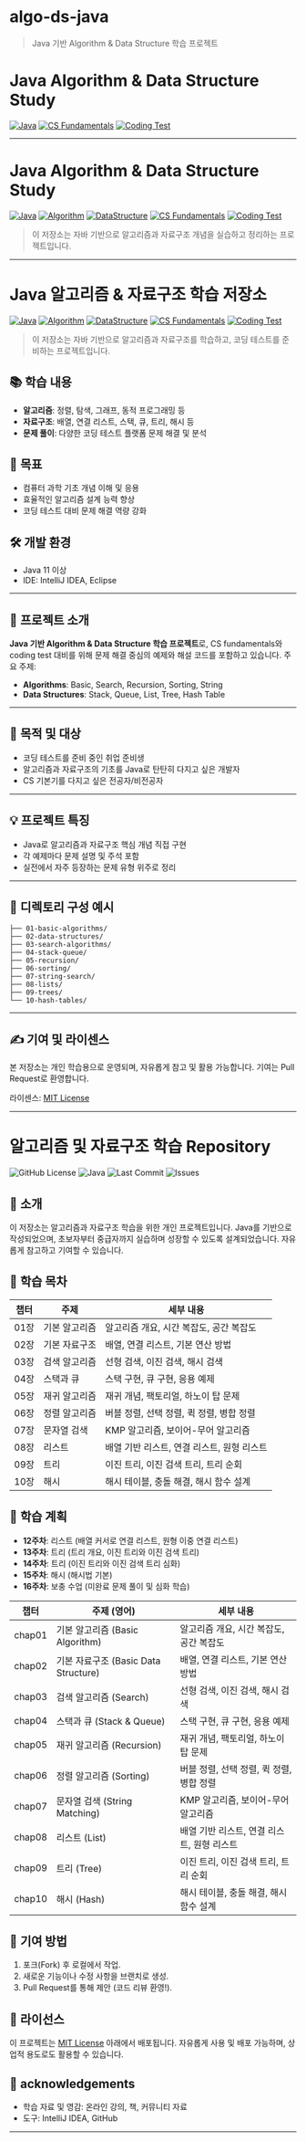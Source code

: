 # algo-ds-java

> Java 기반 Algorithm &amp; Data Structure 학습 프로젝트

# Java Algorithm & Data Structure Study

[![Java](https://img.shields.io/badge/language-Java-blue.svg)](https://www.oracle.com/java/)
[![CS Fundamentals](https://img.shields.io/badge/CS-Fundamentals-important)](#)
[![Coding Test](https://img.shields.io/badge/Coding--Test-Preparation-success)](#)

---
# Java Algorithm & Data Structure Study

[![Java](https://img.shields.io/badge/Language-Java-blue.svg)](https://www.oracle.com/java/)
[![Algorithm](https://img.shields.io/badge/Study-Algorithm-red)](#)
[![DataStructure](https://img.shields.io/badge/Study-DataStructure-green)](#)
[![CS Fundamentals](https://img.shields.io/badge/CS-Fundamentals-important)](#)
[![Coding Test](https://img.shields.io/badge/Preparation-CodingTest-yellow)](#)

> 이 저장소는 자바 기반으로 알고리즘과 자료구조 개념을 실습하고 정리하는 프로젝트입니다.



---

# Java 알고리즘 & 자료구조 학습 저장소

[![Java](https://img.shields.io/badge/언어-Java-007396?style=flat-square&logo=java)](https://www.oracle.com/java/)
[![Algorithm](https://img.shields.io/badge/학습-알고리즘-FF4500?style=flat-square)](#)
[![DataStructure](https://img.shields.io/badge/학습-자료구조-4CAF50?style=flat-square)](#)
[![CS Fundamentals](https://img.shields.io/badge/CS-기초지식-FFC107?style=flat-square)](#)
[![Coding Test](https://img.shields.io/badge/준비-코딩테스트-03A9F4?style=flat-square)](#)

> 이 저장소는 자바 기반으로 알고리즘과 자료구조를 학습하고, 코딩 테스트를 준비하는 프로젝트입니다.

## 📚 학습 내용

- **알고리즘**: 정렬, 탐색, 그래프, 동적 프로그래밍 등
- **자료구조**: 배열, 연결 리스트, 스택, 큐, 트리, 해시 등
- **문제 풀이**: 다양한 코딩 테스트 플랫폼 문제 해결 및 분석

## 🎯 목표

- 컴퓨터 과학 기초 개념 이해 및 응용
- 효율적인 알고리즘 설계 능력 향상
- 코딩 테스트 대비 문제 해결 역량 강화

## 🛠️ 개발 환경

- Java 11 이상
- IDE: IntelliJ IDEA, Eclipse
---

## 📘 프로젝트 소개

**Java 기반 Algorithm & Data Structure 학습 프로젝트**로, CS fundamentals와 coding test 대비를 위해 문제 해결 중심의 예제와 해설 코드를 포함하고 있습니다. 주요 주제:

- **Algorithms**: Basic, Search, Recursion, Sorting, String
- **Data Structures**: Stack, Queue, List, Tree, Hash Table

---

## 🤝 목적 및 대상

- 코딩 테스트를 준비 중인 취업 준비생
- 알고리즘과 자료구조의 기초를 Java로 탄탄히 다지고 싶은 개발자
- CS 기본기를 다지고 싶은 전공자/비전공자

---

## 💡 프로젝트 특징

- Java로 알고리즘과 자료구조 핵심 개념 직접 구현
- 각 예제마다 문제 설명 및 주석 포함
- 실전에서 자주 등장하는 문제 유형 위주로 정리

---

## 📂 디렉토리 구성 예시

```
├── 01-basic-algorithms/
├── 02-data-structures/
├── 03-search-algorithms/
├── 04-stack-queue/
├── 05-recursion/
├── 06-sorting/
├── 07-string-search/
├── 08-lists/
├── 09-trees/
└── 10-hash-tables/
```

---

## ✍️ 기여 및 라이센스

본 저장소는 개인 학습용으로 운영되며, 자유롭게 참고 및 활용 가능합니다. 기여는 Pull Request로 환영합니다.

라이센스: [MIT License](LICENSE)

---

# 알고리즘 및 자료구조 학습 Repository

![GitHub License](https://img.shields.io/badge/License-MIT-blue.svg)
![Java](https://img.shields.io/badge/Language-Java-orange.svg)
![Last Commit](https://img.shields.io/github/last-commit/username/algo-ds-java?color=green)
![Issues](https://img.shields.io/github/issues/username/algo-ds-java?color=red)

## 📖 소개

이 저장소는 알고리즘과 자료구조 학습을 위한 개인 프로젝트입니다. Java를 기반으로 작성되었으며, 초보자부터 중급자까지 실습하며 성장할 수 있도록 설계되었습니다. 자유롭게 참고하고 기여할 수 있습니다.

## 🚀 학습 목차

| 챕터 | 주제             | 세부 내용                                   |
|------|------------------|--------------------------------------------|
| 01장 | 기본 알고리즘     | 알고리즘 개요, 시간 복잡도, 공간 복잡도     |
| 02장 | 기본 자료구조     | 배열, 연결 리스트, 기본 연산 방법           |
| 03장 | 검색 알고리즘     | 선형 검색, 이진 검색, 해시 검색            |
| 04장 | 스택과 큐         | 스택 구현, 큐 구현, 응용 예제              |
| 05장 | 재귀 알고리즘     | 재귀 개념, 팩토리얼, 하노이 탑 문제         |
| 06장 | 정렬 알고리즘     | 버블 정렬, 선택 정렬, 퀵 정렬, 병합 정렬    |
| 07장 | 문자열 검색       | KMP 알고리즘, 보이어-무어 알고리즘         |
| 08장 | 리스트           | 배열 기반 리스트, 연결 리스트, 원형 리스트  |
| 09장 | 트리             | 이진 트리, 이진 검색 트리, 트리 순회        |
| 10장 | 해시             | 해시 테이블, 충돌 해결, 해시 함수 설계      |

## 📅 학습 계획

- **12주차**: 리스트 (배열 커서로 연결 리스트, 원형 이중 연결 리스트)
- **13주차**: 트리 (트리 개요, 이진 트리와 이진 검색 트리)
- **14주차**: 트리 (이진 트리와 이진 검색 트리 심화)
- **15주차**: 해시 (해시법 기본)
- **16주차**: 보충 수업 (미완료 문제 풀이 및 심화 학습)


| 챕터 | 주제 (영어)                  | 세부 내용                                      |
|------|------------------------------|-----------------------------------------------|
| chap01   | 기본 알고리즘 (Basic Algorithm)         | 알고리즘 개요, 시간 복잡도, 공간 복잡도          |
| chap02   | 기본 자료구조 (Basic Data Structure)    | 배열, 연결 리스트, 기본 연산 방법                |
| chap03   | 검색 알고리즘 (Search)                 | 선형 검색, 이진 검색, 해시 검색                 |
| chap04   | 스택과 큐 (Stack & Queue)             | 스택 구현, 큐 구현, 응용 예제                   |
| chap05   | 재귀 알고리즘 (Recursion)              | 재귀 개념, 팩토리얼, 하노이 탑 문제              |
| chap06   | 정렬 알고리즘 (Sorting)               | 버블 정렬, 선택 정렬, 퀵 정렬, 병합 정렬         |
| chap07   | 문자열 검색 (String Matching)         | KMP 알고리즘, 보이어-무어 알고리즘              |
| chap08   | 리스트 (List)                         | 배열 기반 리스트, 연결 리스트, 원형 리스트       |
| chap09   | 트리 (Tree)                           | 이진 트리, 이진 검색 트리, 트리 순회             |
| chap10   | 해시 (Hash)                           | 해시 테이블, 충돌 해결, 해시 함수 설계           |


## 🤝 기여 방법

1. 포크(Fork) 후 로컬에서 작업.
2. 새로운 기능이나 수정 사항을 브랜치로 생성.
3. Pull Request를 통해 제안 (코드 리뷰 환영!).

## 📜 라이선스

이 프로젝트는 [MIT License](LICENSE) 아래에서 배포됩니다. 자유롭게 사용 및 배포 가능하며, 상업적 용도로도 활용할 수 있습니다.

## 🙌 acknowledgements

- 학습 자료 및 영감: 온라인 강의, 책, 커뮤니티 자료
- 도구: IntelliJ IDEA, GitHub

---




